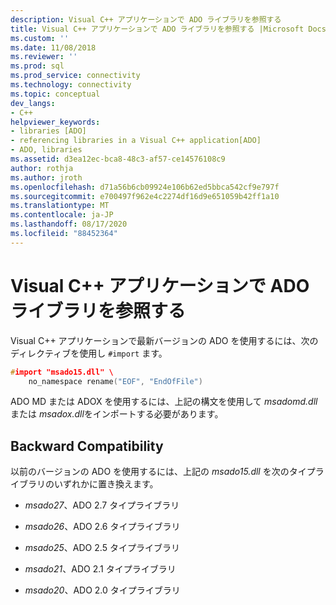 ```yaml
---
description: Visual C++ アプリケーションで ADO ライブラリを参照する
title: Visual C++ アプリケーションで ADO ライブラリを参照する |Microsoft Docs
ms.custom: ''
ms.date: 11/08/2018
ms.reviewer: ''
ms.prod: sql
ms.prod_service: connectivity
ms.technology: connectivity
ms.topic: conceptual
dev_langs:
- C++
helpviewer_keywords:
- libraries [ADO]
- referencing libraries in a Visual C++ application[ADO]
- ADO, libraries
ms.assetid: d3ea12ec-bca8-48c3-af57-ce14576108c9
author: rothja
ms.author: jroth
ms.openlocfilehash: d71a56b6cb09924e106b62ed5bbca542cf9e797f
ms.sourcegitcommit: e700497f962e4c2274df16d9e651059b42ff1a10
ms.translationtype: MT
ms.contentlocale: ja-JP
ms.lasthandoff: 08/17/2020
ms.locfileid: "88452364"
---
```

# <a name="referencing-the-ado-libraries-in-a-visual-c-application"></a>Visual C++ アプリケーションで ADO ライブラリを参照する
Visual C++ アプリケーションで最新バージョンの ADO を使用するには、次のディレクティブを使用し `#import` ます。  
  
```cpp
#import "msado15.dll" \  
    no_namespace rename("EOF", "EndOfFile")  
```  
  
 ADO MD または ADOX を使用するには、上記の構文を使用して *msadomd.dll* または *msadox.dll*をインポートする必要があります。  
  
## <a name="backward-compatibility"></a>Backward Compatibility  
 以前のバージョンの ADO を使用するには、上記の *msado15.dll* を次のタイプライブラリのいずれかに置き換えます。  
  
-   *msado27*、ADO 2.7 タイプライブラリ  
  
-   *msado26*、ADO 2.6 タイプライブラリ  
  
-   *msado25*、ADO 2.5 タイプライブラリ  
  
-   *msado21*、ADO 2.1 タイプライブラリ  
  
-   *msado20*、ADO 2.0 タイプライブラリ
